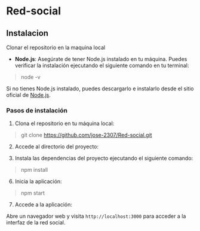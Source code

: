 # Red-social

## Instalacion

Clonar el repositorio en la maquina local 

- **Node.js**: Asegúrate de tener Node.js instalado en tu máquina. Puedes verificar la instalación ejecutando el siguiente comando en tu terminal:
> node -v

Si no tienes Node.js instalado, puedes descargarlo e instalarlo desde el sitio oficial de [Node.js](https://nodejs.org).

### Pasos de instalación

1. Clona el repositorio en tu máquina local:

> git clone https://github.com/jose-2307/Red-social.git


2. Accede al directorio del proyecto:


3. Instala las dependencias del proyecto ejecutando el siguiente comando:

> npm install

6. Inicia la aplicación:

> npm start

7. Accede a la aplicación:

Abre un navegador web y visita `http://localhost:3000` para acceder a la interfaz de la red social.